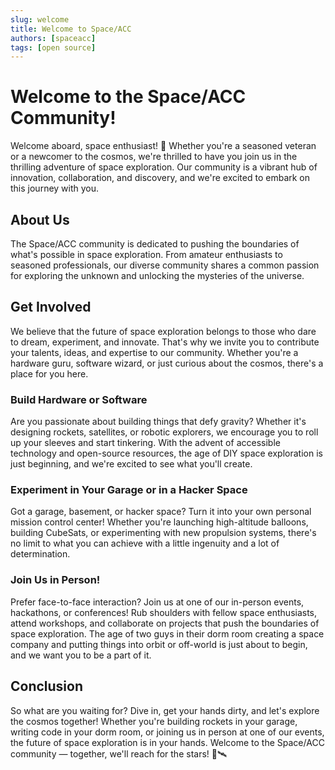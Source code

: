 ```yaml
---
slug: welcome
title: Welcome to Space/ACC
authors: [spaceacc]
tags: [open source]
---
```


# Welcome to the Space/ACC Community!

Welcome aboard, space enthusiast! 🚀 Whether you're a seasoned veteran or a newcomer to the cosmos, we're thrilled to have you join us in the thrilling adventure of space exploration. Our community is a vibrant hub of innovation, collaboration, and discovery, and we're excited to embark on this journey with you.

<!--truncate-->

## About Us

The Space/ACC community is dedicated to pushing the boundaries of what's possible in space exploration. From amateur enthusiasts to seasoned professionals, our diverse community shares a common passion for exploring the unknown and unlocking the mysteries of the universe.

## Get Involved

We believe that the future of space exploration belongs to those who dare to dream, experiment, and innovate. That's why we invite you to contribute your talents, ideas, and expertise to our community. Whether you're a hardware guru, software wizard, or just curious about the cosmos, there's a place for you here.

### Build Hardware or Software

Are you passionate about building things that defy gravity? Whether it's designing rockets, satellites, or robotic explorers, we encourage you to roll up your sleeves and start tinkering. With the advent of accessible technology and open-source resources, the age of DIY space exploration is just beginning, and we're excited to see what you'll create.

### Experiment in Your Garage or in a Hacker Space

Got a garage, basement, or hacker space? Turn it into your own personal mission control center! Whether you're launching high-altitude balloons, building CubeSats, or experimenting with new propulsion systems, there's no limit to what you can achieve with a little ingenuity and a lot of determination.

### Join Us in Person!

Prefer face-to-face interaction? Join us at one of our in-person events, hackathons, or conferences! Rub shoulders with fellow space enthusiasts, attend workshops, and collaborate on projects that push the boundaries of space exploration. The age of two guys in their dorm room creating a space company and putting things into orbit or off-world is just about to begin, and we want you to be a part of it.

## Conclusion

So what are you waiting for? Dive in, get your hands dirty, and let's explore the cosmos together! Whether you're building rockets in your garage, writing code in your dorm room, or joining us in person at one of our events, the future of space exploration is in your hands. Welcome to the Space/ACC community — together, we'll reach for the stars! 🌌🛰️

